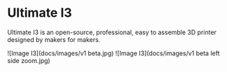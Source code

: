 # Ultimate I3

Ultimate I3 is an open-source, professional, easy to assemble 3D printer designed by makers for makers.

![Image I3](docs/images/v1 beta.jpg)
![Image I3](docs/images/v1 beta left side zoom.jpg)

